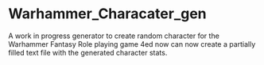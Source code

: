 # Warhammer_Characater_gen
A work in progress generator to create random character for the Warhammer Fantasy Role playing game 4ed
now can now create a partially filled text file with the generated character stats.
